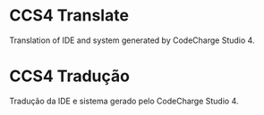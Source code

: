 CCS4 Translate
==============

Translation of IDE and system generated by CodeCharge Studio 4.





CCS4 Tradução
==============

Tradução da IDE e sistema gerado pelo CodeCharge Studio 4.
